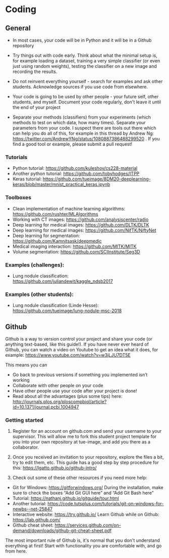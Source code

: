 # Coding

## General 

* In most cases, your code will be in Python and it will be in a Github repository

* Try things out with code early. Think about what the minimal setup is, for example loading a dataset, training a very simple classifier (or even just using random weights), testing the classifier on a new image and recording the results. 

* Do not reinvent everything yourself - search for examples and ask other students. Acknowledge sources if you use code from elsewhere. 

* Your code is going to be used by other people - your future self, other students, and myself. Document your code regularly, don't leave it until the end of your project

* Separate your methods (classifiers) from your experiments (which methods to test on which data, how many times). Separate your parameters from your code. I suspect there are tools out there which can help you do all of this, for example in this thread by Andrew Ng: https://twitter.com/AndrewYNg/status/1080887386488299520 . If you find a good tool or example, please submit a pull request!  


### Tutorials 

* Python tutorial: https://github.com/kuleshov/cs228-material
* Another python tutorial: https://github.com/tobyhodges/ITPP
* Keras tutorial: https://github.com/tueimage/8DM20-deeplearning-keras/blob/master/mnist_practical_keras.ipynb

### Toolboxes
* Clean implementation of machine learning algorithms: https://github.com/rushter/MLAlgorithms
* Working with CT images: https://github.com/analysiscenter/radio
* Deep learning for medical images: https://github.com/DLTK/DLTK
* Deep learning for medical images: https://github.com/NifTK/NiftyNet
* Deep learning for segmentation: https://github.com/Kamnitsask/deepmedic
* Medical imaging interaction: https://github.com/MITK/MITK
* Volume segmentation: https://github.com/SCIInstitute/Seg3D


### Examples (challenges):

* Lung nodule classification: https://github.com/juliandewit/kaggle_ndsb2017

### Examples (other students): 

* Lung nodule classification (Linde Hesse): https://github.com/tueimage/lung-nodule-msc-2018



## Github

Github is a way to version control your project and share your code (or anything text-based, like this guide!). If you have never ever heard of Github, you can watch a video on Youtube to get an idea what it does, for example: https://www.youtube.com/watch?v=w3jLJU7DT5E

This means you can

* Go back to previous versions if something you implemented isn’t working
* Collaborate with other people on your code
* Have other people use your code after your project is done!
* Read about all the advantages (plus some tips) here: http://journals.plos.org/ploscompbiol/article?id=10.1371/journal.pcbi.1004947


### Getting started 

1) Register for an account on github.com and send your username to your supervisor. This will allow me to fork this student project template for you into your own repository at tue-image, and add you there as a collaborator.

2) Once you received an invitation to your repository, explore the files a bit, try to edit them, etc. This guide has a good step by step procedure for this: https://lgatto.github.io/github-intro/ 


3) Check out some of these other resources if you need more help:

* Git for Windows: https://gitforwindows.org/ During the installation, make sure to check the boxes “Add Git GUI here” and “Add Git Bash here”
* Tutorial: https://nathanj.github.io/gitguide/tour.html
* Another tutorial: https://code.tutsplus.com/tutorials/git-on-windows-for-newbs--net-25847
* Interactive website: https://try.github.io/
Learn Github while on Github: https://lab.github.com/
* Github cheat sheet: https://services.github.com/on-demand/downloads/github-git-cheat-sheet.pdf


The most important rule of Github is, it's normal that you don't understand everything at first! Start with functionality you are comfortable with, and go from here. 

